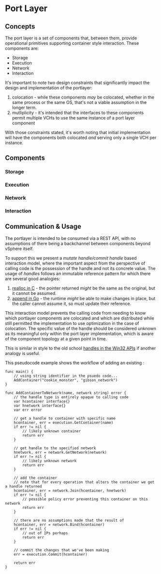 # Port Layer

## Concepts

The port layer is a set of components that, between them, provide operational primitives supporting container style interaction. These components are:
* Storage
* Execution
* Network
* Interaction

It's important to note two design constraints that significantly impact the design and implementation of the portlayer:

1. colocation - while these components _may_ be colocated, whether in the same process or the same OS, that's not a viable assumption in the longer term.
2. mutliplicity - it's intended that the interfaces to these components permit multiple VCHs to use the same instance of a port layer component

With those constraints stated, it's worth noting that initial implementation will have the components both colocated _and_ serving only a single VCH per instance.
 

## Components


### Storage


### Execution



### Network



### Interaction


## Communication & Usage

The portlayer is intended to be consumed via a REST API, with no assumptions of there being a backchannel between components beyond vSphere itself.
 
To support this we present a _mutate handle/commit handle_ based interaction model, where the important aspect from the perspective of calling code is the possession of the handle and not its concrete value. The usage of _handles_ follows an immutable reference pattern for which there are several good analogies:

1. [realloc in C](http://linux.die.net/man/3/realloc) - the pointer returned _might_ be the same as the original, but it cannot be assumed.
2. [append in Go](https://golang.org/pkg/builtin/#append) - the runtime _might_ be able to make changes in place, but the caller cannot assume it, so must update their reference.

This interaction model prevents the calling code from needing to know which portlayer components are colocated and which are distributed while still permitted the implementation to use optimization in the case of colocation. The specific value of the handle should be considered unknown as its meaningful only within the port layer implementation, which is aware of the component topology at a given point in time.

This is similar in style to the old school [handles in the Win32 APIs](https://en.wikibooks.org/wiki/Windows_Programming/Handles_and_Data_Types#HANDLE) if another analogy is useful.

This pseudocode example shows the workflow of adding an existing :

```
func main() {
    // using string identifier in the psuedo code...
    AddContainer("cookie_monster", "gibson_network")
}

func AddContainerToNetwork(name, network string) error {
    // the handle type is entirely opaque to calling code
    var hcontainer interface{}
    var hnetwork interface{}
    var err error

    // get a handle to container with specific name
    hcontainer, err = execution.GetContainer(name)
    if err != nil {
        // likely unknown container
        return err
    }

    // get handle to the specified network
    hnetwork, err = network.GetNetwork(network)
    if err != nil {
        // likely unknown network
        return err
    }

    // add the container
    // note that for every operation that alters the container we get a handle returned
    hcontainer, err = network.Join(hcontainer, hnetwork)
    if err != nil {
        // possible policy error preventing this container on this network
        return err
    }

    // there are no assumptions made that the result of 
    hcontainer, err = network.Bind(hcontainer)
    if err != nil {
        // out of IPs perhaps
        return err
    }

    // commit the changes that we've been making
    err = execution.Commit(hcontainer)
    
    return err
}
```


